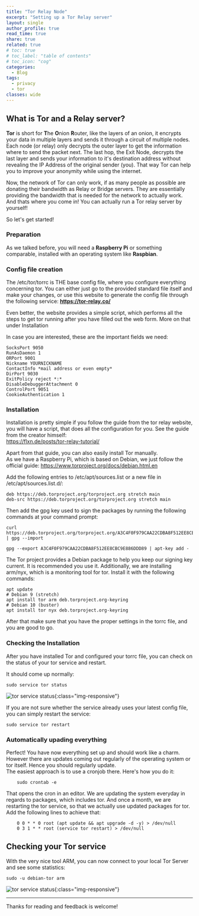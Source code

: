 ```yaml
---
title: "Tor Relay Node"
excerpt: "Setting up a Tor Relay server"
layout: single
author_profile: true
read_time: true
share: true
related: true
# toc: true
# toc_label: "table of contents"
# toc_icon: "cog"
categories:
  - Blog
tags:
  - privacy
  - tor
classes: wide
---
```

## What is Tor and a Relay server?

**Tor** is short for **T**he **O**nion **R**outer, like the layers of an onion, it encrypts your data in multiple layers and sends it through a circuit of multiple nodes. Each node (or relay) only decrypts the outer layer to get the information where to send the packet next. The last hop, the Exit Node, decrypts the last layer and sends your information to it's destination address without revealing the IP Address of the original sender (you). That way Tor can help you to improve your anonymity while using the internet.

Now, the network of Tor can only work, if as many people as possible are donating their bandwidth as Relay or Bridge servers. They are essentially providing the bandwidth that is needed for the network to actually work. And thats where you come in! You can actually run a Tor relay server by yourself!

So let's get started!

### Preparation

As we talked before, you will need a **Raspberry Pi** or something comparable, installed with an operating system like **Raspbian**.

### Config file creation

The /etc/tor/torrc is THE base config file, where you configure everything concerning tor.
You can either just go to the provided standard file itself and make your changes, or use this website to generate the config file through the following service: **<https://tor-relay.co/>**

Even better, the website provides a simple script, which performs all the steps to get tor running after you have filled out the web form. More on that under Installation

In case you are interested, these are the important fields we need:

    SocksPort 9050
    RunAsDaemon 1
    ORPort 9001
    Nickname YOURNICKNAME
    ContactInfo *mail address or even empty*
    DirPort 9030
    ExitPolicy reject *:*
    DisableDebuggerAttachment 0
    ControlPort 9051
    CookieAuthentication 1

### Installation

Installation is pretty simple if you follow the guide from the tor relay website, you will have a script, that does all the configuration for you. See the guide from the creator himself:  
<https://flxn.de/posts/tor-relay-tutorial/>

Apart from that guide, you can also easily install Tor manually.  
As we have a Raspberry Pi, which is based on Debian, we just follow the official guide: <https://www.torproject.org/docs/debian.html.en>

Add the following entries to /etc/apt/sources.list or a new file in /etc/apt/sources.list.d/:

    deb https://deb.torproject.org/torproject.org stretch main
    deb-src https://deb.torproject.org/torproject.org stretch main

Then add the gpg key used to sign the packages by running the following commands at your command prompt:

    curl https://deb.torproject.org/torproject.org/A3C4F0F979CAA22CDBA8F512EE8CBC9E886DDD89.asc | gpg --import

    gpg --export A3C4F0F979CAA22CDBA8F512EE8CBC9E886DDD89 | apt-key add -

The Tor project provides a Debian package to help you keep our signing key current. It is recommended you use it. Additionally, we are installing arm/nyx, which is a monitoring tool for tor.
Install it with the following commands:

    apt update
    # Debian 9 (stretch)
    apt install tor arm deb.torproject.org-keyring
    # Debian 10 (buster)
    apt install tor nyx deb.torproject.org-keyring

After that make sure that you have the proper settings in the torrc file, and you are good to go.

### Checking the Installation

After you have installed Tor and configured your torrc file, you can check on the status of your tor service and restart.

It should come up normally:

    sudo service tor status

![tor service status](/assets/images/tor-service-status.png){:class="img-responsive"}

If you are not sure whether the service already uses your latest config file, you can simply restart the service:

    sudo service tor restart

### Automatically upading everything

Perfect! You have now everything set up and should work like a charm. However there are updates coming out regularly of the operating system or tor itself. Hence you should regularly update.  
The easiest approach is to use a cronjob there. Here's how you do it:

        sudo crontab -e

That opens the cron in an editor. We are updating the system everyday in regards to packages, which includes tor. And once a month, we are restarting the tor service, so that we actually use updated packages for tor.
Add the following lines to achieve that:

        0 0 * * 0 root (apt update && apt upgrade -d -y) > /dev/null
        0 3 1 * * root (service tor restart) > /dev/null

## Checking your Tor service

With the very nice tool ARM, you can now connect to your local Tor Server and see some statistics:

    sudo -u debian-tor arm

![tor service status](/assets/images/tor_relay.png){:class="img-responsive"}

---

Thanks for reading and feedback is welcome!